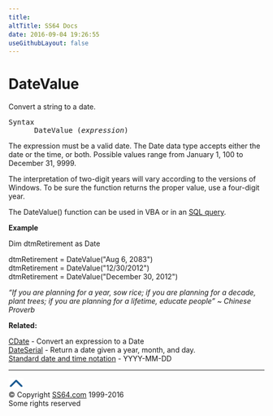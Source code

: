 ```yaml
---
title:
altTitle: SS64 Docs
date: 2016-09-04 19:26:55
useGithubLayout: false
---
```

<!-- #BeginLibraryItem "/Library/head_access.lbi" --><!-- #EndLibraryItem --><h1>DateValue</h1>
<p>  Convert a string to a date.</p>
<pre>Syntax
      DateValue (<i>expression</i>)</pre>
<p>The expression must be a valid date. The Date data type accepts either the date or the time, or both. Possible values range from January 1, 100 to December 31, 9999.</p>
<p>The interpretation of two-digit years will vary according to the versions of Windows. To be sure the function returns the proper value, use a four-digit year.</p>
<p>The DateValue() function can be used in VBA or in an <a href="syntax-functions.html">SQL query</a>.</p>
<p><b>Example</b></p>
<p class="code">Dim dtmRetirement as Date </p>
<p class="code">dtmRetirement = DateValue("Aug 6, 2083")<br>
dtmRetirement = DateValue("12/30/2012")<br>
dtmRetirement = DateValue("December 30, 2012")</p>
<p class="quote"><i>“If you are planning for a year, sow rice; if you are planning for a decade, plant trees; if you are planning for a lifetime, educate people” ~ Chinese Proverb</i></p>
<p><b>Related:</b></p>
<p><a href="cdate.html">CDate</a> - Convert an expression to a Date<br>
<a href="dateserial.html">DateSerial</a> - Return a date given a year, month, and day.<br>
<a href="../dates.html">Standard date and time notation</a> - YYYY-MM-DD</p><!-- #BeginLibraryItem "/Library/foot_access.lbi" --><p>
<!-- access -->

<hr>
<div id="bl" class="footer"><a href="datevalue.html#"><img src="../images/top.png" width="30" height="22" alt="Back to the Top"></a></div>
<div id="br" class="footer, tagline">© Copyright <a href="http://ss64.com/">SS64.com</a> 1999-2016<br>
Some rights reserved</div><!-- #EndLibraryItem -->

